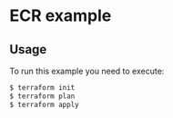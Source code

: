 # ECR example

## Usage

To run this example you need to execute:

```bash
$ terraform init
$ terraform plan
$ terraform apply
```
